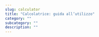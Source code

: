 ```yaml
---
slug: calculator
title: "Calcolatrice: guida all’utilizzo"
category: ""
subcategory: ""
description: ""
---
```


